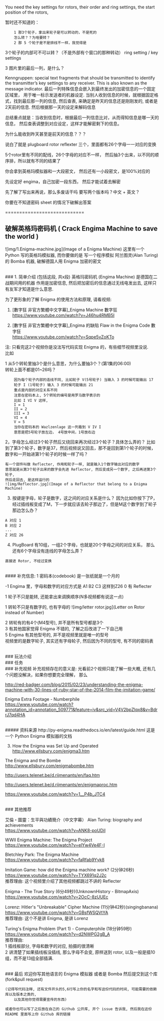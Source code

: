 
You need the key settings for rotors, their order and ring settings, the start position of the rotors,




暂时还不知道的：


        1 那3个轮子，拿出来轮子是可以转动的，不是死的
        怎么转？？为啥要转？
        2 那 5 个轮子是不是排线不一样，我觉得是


3个轮子的内部可不可以转？（不是外部有个窗口的那种转动）
 ring setting / key settings
















3 图片里的最后一列，是什么？

Kenngruppen: special text fragments that should be transmitted to identify the transmitter’s key settings to any receiver. This is also known as the message indicator.
最后一列特殊信息会嵌入到最终发出的加密信息的一个固定区域里，
用于唯一标示发送者的机器设定.
当别人收到信息的时候，就根据固定格式，找到最后那一列的信息, 然后查表,
来确定是昨天的信息还是刚刚发的, 或者是2天前的信息.
然后根据那一天的设定来解码信息

总结重点就是：当收到信息时，根据最后一列信息比对，从而得知信息是哪一天的信息，
然后查表调整到对应设定，这样才能解密剩下的信息。

为什么能收到昨天甚至是前天的信息？？？





说白了就是 plugboard  rotor  reflexter 三个，里面都有26个字母一一对应的变换

5个rotor里有不同的配线，26个字母的对应不一样，
然后抽3个出来，以不同的顺序排，所以就有不同的结果了


你会拿到英格玛模拟器和一大段密文，
然后还有一小段密文，是100%对应的


先设定好 engima，自己加密一段东西，
然后才能试着去解密


先了解了写出来再说，那么多废话干吗
要写两个版本吗？中文 + 英文？


你要在不知道密码 sheet 的情况下破解出答案



============================

## 破解英格玛密码机 ( Crack Engima Machine to save the world )
![img/1.Enigma-machine.jpg](Image of a Enigma Machine)
这里有一个 Python 写的英格玛模拟器,
而你要做的是 写一个程序模拟 阿兰图灵(Alan Turing) 的 Bomba 机器,
破解德国人用 Enigma 加密的密文



<br/>
### 1. 简单介绍 (包括这段, 共x段)  
英格玛密码机 (Engima Machine) 是德国在二战期间用的机器  
作用是加密信息, 然后把加密后的信息通过无线电发出去,  
这样只有友军才知道是什么意思.  

为了更形象的了解 Enigma 的使用方法和原理, 请看视频:  

1. [數字狂 非官方繁體中文字幕]_Enigma Machine 數字狂    
https://www.youtube.com/watch?v=J46hu4RMB5I     

2. [數字狂 非官方繁體中文字幕]_Engima 的缺陷 Flaw in the Enigma Code 數字狂   
https://www.youtube.com/watch?v=Sqpe5vZoKTo   

注: 只看完这2个视频你是没法写代码实现 Enigma 的，有些细节视频里没说.    
比如   
 
1 从5个转轮里抽3个是什么意思，为什么要抽3个？(第1集的06:00)   
转轮上面不都是01~26吗？
```
    因为每个轮子内部的连线不同, 比如轮子 V(5号轮子) 当输入 3 的时候可能输出 17
    轮子 I (1号轮子) 输入 3 的时候可能输出 21
    重点是内部的对应关系不同
    注意在密码本上, 5个转轮的编号是用罗马数字表示的
    比如 I VI V 这样,
    I = 1
    II = 2
    III = 3
    VI = 4
    V = 5
    当你在密码本的 Wazlzenlage 这一列看到 V IV I
    意思是把5号轮子放左边， 4号放中间，1号放右边
```

2，字母怎么经过3个轮子然后又绕回来再次经过3个轮子？具体怎么弄的？
比如到了第3个轮子，数字是37，然后视频说又回去，那不是回到第1个轮子的时候，数字和一开始进第1个轮子的时候一样了吗？
```
有一个部件叫做 Reflecter, 作用和轮子一样, 就是输入1个数字输出对应的数字
意思就是从第3个轮子出来的数字会先进 Reflector, 然后变成另一个数字, 之后再进第3个轮子,
然后走回去, 是这样运行的
![img/Reflector.jpg](Image of a Reflector that belong to a Enigma Machine)
```

3. 按键是字母，轮子是数字，这之间的对应关系是什么？
因为比如你按下了P，经过插线板变成了M，下一步就应该去轮子那边了，但是M这个数字到了轮子那边怎么办？
```
A 对应 1
B 对应 2
...
Z 对应 26
```

4. PlugBoard 有10组，一组2个字母，也就是20个字母之间的对应关系，
那么还有6个字母没有连线的字母怎么弄？
```
直接进 Rotor, 不经过变换
```



<br/>
#### 补充信息:
1 密码本(codebook) 是一张纸就是一个月的

-1 Engima 里，字母和数字的对应方式是 A1 B2 C3 这样到Z26
0 有 Reflecter

1 轮子不只是能转, 还能拿出来调换顺序(N多视频都有说这一点)

1 转轮不只是有数字的, 也有字母的
![img/letter rotor.jpg](Letter on Rotor instead of Number)

2 转轮有的有4个(M4型号), 并不是所有型号都是3个   
3 有其他国家觉得 Enigma 不错的, 了解之后改进了一下自己用   
5 Engima 有其他型号的, 并不是视频里就是唯一的型号   
视频里的是数字轮子, 其实还有字母轮子, 然后因为不同的型号, 有不同的密码表   


<br/>
### 玩法介绍



<br/>
### 任务


<br/>
### 补充视频
补充视频存在的意义是:   
光看前2个视频只能了解一些大概, 还有几个问题没解决，如果你想要完全理解，   
那么   

http://red-badger.com/blog/2015/02/23/understanding-the-enigma-machine-with-30-lines-of-ruby-star-of-the-2014-film-the-imitation-game/   


Enigma Extra Footage - Numberphile    
https://www.youtube.com/watch?annotation_id=annotation_509771&feature=iv&src_vid=V4V2bpZlqx8&v=BdrrJ7qd4HA    




<br/>
##### 资料来源   
http://py-enigma.readthedocs.io/en/latest/guide.html    
这是一个 Python Enigma 模拟器的文档   

3. How the Enigma was Set Up and Operated    
http://www.ellsbury.com/enigma3.htm  

The Enigma and the Bombe   
http://www.ellsbury.com/enigmabombe.htm   


http://users.telenet.be/d.rijmenants/en/faq.htm   
   
http://users.telenet.be/d.rijmenants/en/enigmaproc.htm   
   
https://www.youtube.com/watch?v=1__P4b_JTC4   


<br/>
### 其他推荐

艾倫・圖靈：生平與功績簡介（中文字幕） Alan Turing: biography and achievements    
https://www.youtube.com/watch?v=ANK8-poUDiI     

WWII Enigma Machine: The Enigma Project    
https://www.youtube.com/watch?v=elYw4Ve4F-I    


Bletchley Park: The Enigma Machine     
https://www.youtube.com/watch?v=faRfab9Yyk8   


Imitation Game: how did the Enigma machine work?  (2分钟26秒)   
https://www.youtube.com/watch?v=TYX691q2J2c    
推荐理由: 这个视频里介绍了其他视频都跳过不讲的 Reflecter    


Enigma - The True Story (6分49秒)(UnknownHistory - BitmapAxis)   
https://www.youtube.com/watch?v=2OcC-8zUUEc   


Lorenz: Hitler's "Unbreakable" Cipher Machine (11分钟42秒)(singingbanana)    
https://www.youtube.com/watch?v=GBsfWSQVtYA    
推荐理由: 这个不是讲 Enigma, 是讲 Lorenz    

     

Turing's Enigma Problem (Part 1) - Computerphile (18分钟59秒)  
https://www.youtube.com/watch?v=d2NWPG2gB_A  
推荐理由:      
1 插线板部分, 字母和数字的对应, 拍摄的很清晰     
2 讲清楚了如果插线板没插线, 那么字母不会变, 原样送到 rotor, 以及一般是插10组，而不是13组全部插满.    




  
<br/> 
### 最后  
    欢迎你写其他语言的 Enigma 模拟器 或者是 Bomba 然后提交到这个库(fork&pull request)  

    (记得写代码注释, 还有文件开头的5,6行写上你的名字和写这份代码的时间, 可能需要的依赖库以及版本之类的,  
        以及其他你觉得需要宣传的东西)  

    或者你也可以写了之后放在自己的 Github 公开库, 开个 issue 告诉我, 然后我在这份 README 里面写上你 Github 库的链接  